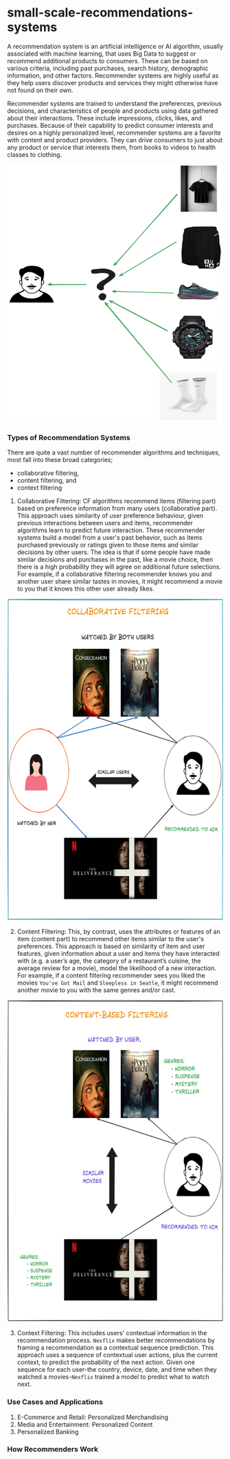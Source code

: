 # small-scale-recommendations-systems

A recommendation system is an artificial intelligence or AI algorithm, usually associated with machine learning, 
that uses Big Data to suggest or recommend additional products to consumers. These can be based on various criteria, 
including past purchases, search history, demographic information, and other factors. 
Recommender systems are highly useful as they help users discover products and services they might otherwise have not found on their own.

Recommender systems are trained to understand the preferences, previous decisions, and characteristics of people and products using data gathered about their interactions. 
These include impressions, clicks, likes, and purchases. Because of their capability to predict consumer
interests and desires on a highly personalized level, recommender systems are a favorite with content and product providers. 
They can drive consumers to just about any product or service that interests them, from books to videos to health classes to clothing.


<div style="text-align: center;">
    <img src="assets/Untitled-2024-09-14-1236.png" alt="recommendation system" style="height: 600px; width: 500px;"/>
</div>


### Types of Recommendation Systems
There are quite a vast number of recommender algorithms and techniques, most fall into these broad categories;
- collaborative filtering,
- content filtering, and
- context filtering

1. Collaborative Filtering: CF algorithms recommend items (filtering part) based on preference information from many users (collaborative part).
This approach uses similarity of user preference behaviour, given previous interactions between users and items, recommender algorithms learn to predict future 
interaction. These recommender systems build a model from a user's past behavior, such as items purchased previously or ratings given to those items and similar
decisions by other users. The idea is that if some people have made similar decisions and purchases in the past, like a movie choice, then there is a high 
probability they will agree on additional future selections. For example, if a collaborative filtering recommender knows you and another user share similar tastes in movies,
it might recommend a movie to you that it knows this other user already likes.


<div style="text-align: center;">
    <img src="assets/collaborative-filtering.png" alt="collaborative-filtering logo" style="height: 750px; width: 550px;"/>
</div>


2. Content Filtering: This, by contrast, uses the attributes or features of an item (content part) to recommend other items similar
to the user's preferences. This approach is based on similarity of item and user features, given information about a user and items they
have interacted with (e.g. a user’s age, the category of a restaurant’s cuisine, the average review for a movie), model the likelihood of 
a new interaction. For example, if a content filtering recommender sees you liked the movies `You've Got Mail` and `Sleepless in Seatle`,
it might recommend another movie to you with the same genres and/or cast.

   
<div style="text-align: center;">
    <img src="assets/content-based-filtering.png" alt="content-based-filtering logo" style="height: 750px; width: 550px;"/>
</div>


3. Context Filtering: This includes users' contextual information in the recommendation process. `Nexflix` makes better recommendations
by framing a recommendation as a contextual sequence prediction. This approach uses a sequence of contextual user actions, plus the 
current context, to predict the probability of the next action. Given one sequence for each user-the country, device, date, and time when
they watched a movies-`Nexflix` trained a model to predict what to watch next.


### Use Cases and Applications
1. E-Commerce and Retail: Personalized Merchandising
2. Media and Entertainment: Personalized Content
3. Personalized Banking


### How Recommenders Work

